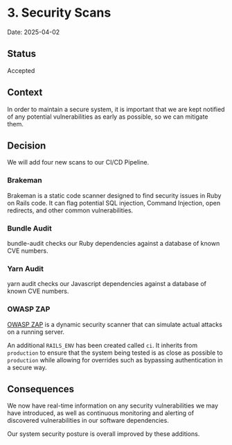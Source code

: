 # 3. Security Scans

Date: 2025-04-02

## Status

Accepted

## Context

In order to maintain a secure system, it is important that we are kept notified of any potential
vulnerabilities as early as possible, so we can mitigate them.

## Decision

We will add four new scans to our CI/CD Pipeline.

### Brakeman

Brakeman is a static code scanner designed to find security issues in Ruby on Rails code. It can flag
potential SQL injection, Command Injection, open redirects, and other common vulnerabilities.

### Bundle Audit

bundle-audit checks our Ruby dependencies against a database of known CVE numbers.

### Yarn Audit

yarn audit checks our Javascript dependencies against a database of known CVE numbers.

### OWASP ZAP

[OWASP ZAP](https://www.zaproxy.org/) is a dynamic security scanner that can simulate actual attacks on a running server.

An additional `RAILS_ENV` has been created called `ci`. It inherits from `production` to ensure
that the system being tested is as close as possible to `production` while allowing for overrides such
as bypassing authentication in a secure way.

## Consequences

We now have real-time information on any security vulnerabilities we may have introduced, as well as continuous
monitoring and alerting of discovered vulnerabilities in our software dependencies.

Our system security posture is overall improved by these additions.

